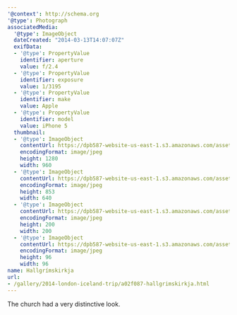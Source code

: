 ```yaml
---
'@context': http://schema.org
'@type': Photograph
associatedMedia:
  '@type': ImageObject
  dateCreated: "2014-03-13T14:07:07Z"
  exifData:
  - '@type': PropertyValue
    identifier: aperture
    value: f/2.4
  - '@type': PropertyValue
    identifier: exposure
    value: 1/3195
  - '@type': PropertyValue
    identifier: make
    value: Apple
  - '@type': PropertyValue
    identifier: model
    value: iPhone 5
  thumbnail:
  - '@type': ImageObject
    contentUrl: https://dpb587-website-us-east-1.s3.amazonaws.com/asset/gallery/2014-london-iceland-trip/a02f087-hallgrimskirkja~1280.jpg
    encodingFormat: image/jpeg
    height: 1280
    width: 960
  - '@type': ImageObject
    contentUrl: https://dpb587-website-us-east-1.s3.amazonaws.com/asset/gallery/2014-london-iceland-trip/a02f087-hallgrimskirkja~640w.jpg
    encodingFormat: image/jpeg
    height: 853
    width: 640
  - '@type': ImageObject
    contentUrl: https://dpb587-website-us-east-1.s3.amazonaws.com/asset/gallery/2014-london-iceland-trip/a02f087-hallgrimskirkja~200x200.jpg
    encodingFormat: image/jpeg
    height: 200
    width: 200
  - '@type': ImageObject
    contentUrl: https://dpb587-website-us-east-1.s3.amazonaws.com/asset/gallery/2014-london-iceland-trip/a02f087-hallgrimskirkja~96x96.jpg
    encodingFormat: image/jpeg
    height: 96
    width: 96
name: Hallgrímskirkja
url:
- /gallery/2014-london-iceland-trip/a02f087-hallgrimskirkja.html
---
```


The church had a very distinctive look.
